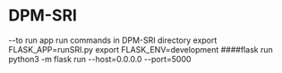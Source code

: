 # DPM-SRI
--to run app run commands in DPM-SRI directory
export FLASK_APP=runSRI.py
export FLASK_ENV=development
####flask run 
python3 -m flask run --host=0.0.0.0 --port=5000